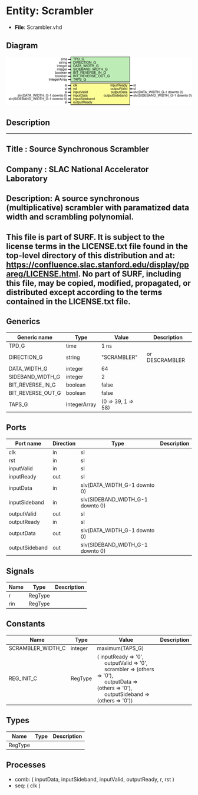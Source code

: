 # Entity: Scrambler

- **File**: Scrambler.vhd
## Diagram

![Diagram](Scrambler.svg "Diagram")
## Description

-----------------------------------------------------------------------------
 Title      : Source Synchronous Scrambler
-----------------------------------------------------------------------------
 Company    : SLAC National Accelerator Laboratory
-----------------------------------------------------------------------------
 Description:
 A source synchronous (multiplicative) scrambler with paramatized data width
 and scrambling polynomial.
-----------------------------------------------------------------------------
 This file is part of SURF. It is subject to
 the license terms in the LICENSE.txt file found in the top-level directory
 of this distribution and at:
    https://confluence.slac.stanford.edu/display/ppareg/LICENSE.html.
 No part of SURF, including this file, may be
 copied, modified, propagated, or distributed except according to the terms
 contained in the LICENSE.txt file.
-----------------------------------------------------------------------------
## Generics

| Generic name      | Type         | Value              | Description     |
| ----------------- | ------------ | ------------------ | --------------- |
| TPD_G             | time         | 1 ns               |                 |
| DIRECTION_G       | string       | "SCRAMBLER"        |  or DESCRAMBLER |
| DATA_WIDTH_G      | integer      | 64                 |                 |
| SIDEBAND_WIDTH_G  | integer      | 2                  |                 |
| BIT_REVERSE_IN_G  | boolean      | false              |                 |
| BIT_REVERSE_OUT_G | boolean      | false              |                 |
| TAPS_G            | IntegerArray | (0 => 39, 1 => 58) |                 |
## Ports

| Port name      | Direction | Type                             | Description |
| -------------- | --------- | -------------------------------- | ----------- |
| clk            | in        | sl                               |             |
| rst            | in        | sl                               |             |
| inputValid     | in        | sl                               |             |
| inputReady     | out       | sl                               |             |
| inputData      | in        | slv(DATA_WIDTH_G-1 downto 0)     |             |
| inputSideband  | in        | slv(SIDEBAND_WIDTH_G-1 downto 0) |             |
| outputValid    | out       | sl                               |             |
| outputReady    | in        | sl                               |             |
| outputData     | out       | slv(DATA_WIDTH_G-1 downto 0)     |             |
| outputSideband | out       | slv(SIDEBAND_WIDTH_G-1 downto 0) |             |
## Signals

| Name | Type    | Description |
| ---- | ------- | ----------- |
| r    | RegType |             |
| rin  | RegType |             |
## Constants

| Name              | Type    | Value                                                                                                                                                                                                                                                                                                                                   | Description |
| ----------------- | ------- | --------------------------------------------------------------------------------------------------------------------------------------------------------------------------------------------------------------------------------------------------------------------------------------------------------------------------------------- | ----------- |
| SCRAMBLER_WIDTH_C | integer |  maximum(TAPS_G)                                                                                                                                                                                                                                                                                                                        |             |
| REG_INIT_C        | RegType |  (       inputReady     => '0',<br><span style="padding-left:20px">       outputValid    => '0',<br><span style="padding-left:20px">       scrambler      => (others => '0'),<br><span style="padding-left:20px">       outputData     => (others => '0'),<br><span style="padding-left:20px">       outputSideband => (others => '0')) |             |
## Types

| Name    | Type | Description |
| ------- | ---- | ----------- |
| RegType |      |             |
## Processes
- comb: ( inputData, inputSideband, inputValid, outputReady, r, rst )
- seq: ( clk )
